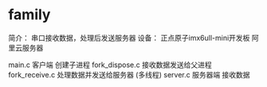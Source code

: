 # family
简介：
  串口接收数据，处理后发送服务器
设备：
  正点原子imx6ull-mini开发板
  阿里云服务器

main.c         客户端 创建子进程
fork_dispose.c 接收数据发送给父进程
fork_receive.c 处理数据并发送给服务器 (多线程)
server.c       服务器端 接收数据
